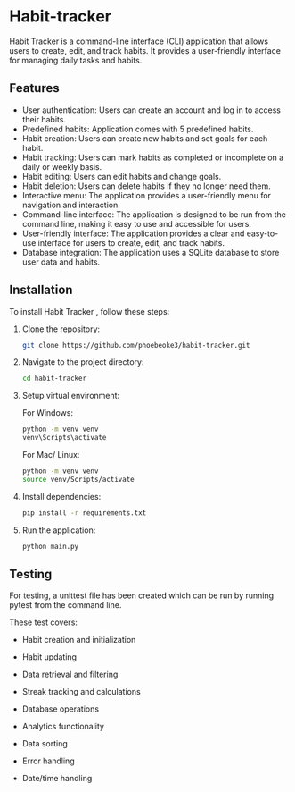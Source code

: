 # Habit-tracker 

Habit Tracker is a command-line interface (CLI) application that allows users to create, edit, and track habits. It provides a user-friendly interface for managing daily tasks and habits.

## Features

- User authentication: Users can create an account and log in to access their habits.
- Predefined habits: Application comes with 5 predefined habits.
- Habit creation: Users can create new habits and set goals for each habit.
- Habit tracking: Users can mark habits as completed or incomplete on a daily or weekly basis.
- Habit editing: Users can edit habits and change goals.
- Habit deletion: Users can delete habits if they no longer need them.
- Interactive menu: The application provides a user-friendly menu for navigation and interaction.
- Command-line interface: The application is designed to be run from the command line, making it easy to use and accessible for users.
- User-friendly interface: The application provides a clear and easy-to-use interface for users to create, edit, and track habits.
- Database integration: The application uses a SQLite database to store user data and habits.

## Installation

To install Habit Tracker , follow these steps:

1. Clone the repository: 

    ```bash
    git clone https://github.com/phoebeoke3/habit-tracker.git
    ```

2. Navigate to the project directory: 

    ```bash
    cd habit-tracker
    ```
3. Setup virtual environment: 

    For Windows:
    
    ```bash
    python -m venv venv
    venv\Scripts\activate
    
    ```

    For Mac/ Linux:

     ```bash
    python -m venv venv
    source venv/Scripts/activate
    ```

4. Install dependencies: 

    ```bash
    pip install -r requirements.txt
    ```

5. Run the application: 

    ```bash
    python main.py
    ```

## Testing

For testing, a unittest file has been created which can be run by running pytest from the command line.

These test covers:

- Habit creation and initialization

- Habit updating

- Data retrieval and filtering

- Streak tracking and calculations

- Database operations

- Analytics functionality

- Data sorting 

- Error handling

- Date/time handling
